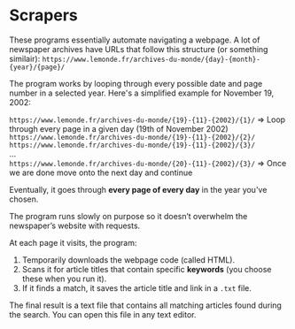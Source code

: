 # Scrapers

These programs essentially automate navigating a webpage. 
A lot of newspaper archives have URLs that follow this structure (or something similair):
`https://www.lemonde.fr/archives-du-monde/{day}-{month}-{year}/{page}/`

The program works by looping through every possible date and page number in a selected year. Here's a simplified example for November 19, 2002:

`https://www.lemonde.fr/archives-du-monde/{19}-{11}-{2002}/{1}/` => Loop through every page in a given day (19th of November 2002) <br>
`https://www.lemonde.fr/archives-du-monde/{19}-{11}-{2002}/{2}/` <br>
`https://www.lemonde.fr/archives-du-monde/{19}-{11}-{2002}/{3}/` <br>
... <br>
`https://www.lemonde.fr/archives-du-monde/{20}-{11}-{2002}/{3}/` => Once we are done move onto the next day and continue <br>

Eventually, it goes through **every page of every day** in the year you've chosen.

The program runs slowly on purpose so it doesn’t overwhelm the newspaper’s website with requests.

At each page it visits, the program:
1. Temporarily downloads the webpage code (called HTML).
2. Scans it for article titles that contain specific **keywords** (you choose these when you run it).
3. If it finds a match, it saves the article title and link in a `.txt` file.

The final result is a text file that contains all matching articles found during the search. You can open this file in any text editor.
